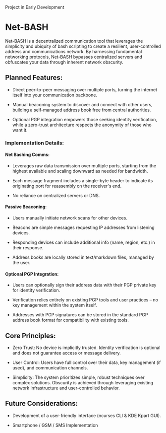 Project in Early Development

# Net-BASH
Net-BASH is a decentralized communication tool that leverages the simplicity and ubiquity of bash scripting to create a resilient, user-controlled address and communications network. By harnessing fundamental networking protocols, Net-BASH bypasses centralized servers and obfuscates your data through inherent network obscurity.

## Planned Features:

* Direct peer-to-peer messaging over multiple ports, turning the internet itself into your communication backbone.

* Manual beaconing system to discover and connect with other users, building a self-managed address book free from central authorities.

* Optional PGP integration empowers those seeking identity verification, while a zero-trust architecture respects the anonymity of those who want it.


### Implementation Details:

#### Net Bashing Comms:

* Leverages raw data transmission over multiple ports, starting from the highest available and scaling downward as needed for bandwidth.

* Each message fragment includes a single-byte header to indicate its originating port for reassembly on the receiver's end.

* No reliance on centralized servers or DNS.

#### Passive Beaconing:

* Users manually initiate network scans for other devices.

* Beacons are simple messages requesting IP addresses from listening devices.

* Responding devices can include additional info (name, region, etc.) in their response.

* Address books are locally stored in text/markdown files, managed by the user.

#### Optional PGP Integration:

* Users can optionally sign their address data with their PGP private key for identity verification.

* Verification relies entirely on existing PGP tools and user practices – no key management within the system itself.

* Addresses with PGP signatures can be stored in the standard PGP address book format for compatibility with existing tools.

## Core Principles:

* Zero Trust: No device is implicitly trusted. Identity verification is optional and does not guarantee access or message delivery.

* User Control: Users have full control over their data, key management (if used), and communication channels.

* Simplicity: The system prioritizes simple, robust techniques over complex solutions. Obscurity is achieved through leveraging existing network infrastructure and user-controlled behavior.

## Future Considerations:

* Development of a user-friendly interface (ncurses CLI & KDE Kpart GUI).

* Smartphone / GSM / SMS Implementation
